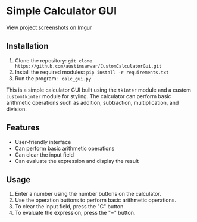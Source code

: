 # Simple Calculator GUI
[View project screenshots on Imgur](https://imgur.com/gallery/XMAUR2G)
## Installation

1. Clone the repository: `git clone https://github.com/austinsarwar/CustomCalculatorGui.git`
2. Install the required modules: `pip install -r requirements.txt`
3. Run the program: ` calc_gui.py`



This is a simple calculator GUI built using the `tkinter` module and a custom `customtkinter` module for styling. The calculator can perform basic arithmetic operations such as addition, subtraction, multiplication, and division.

## Features

- User-friendly interface
- Can perform basic arithmetic operations
- Can clear the input field
- Can evaluate the expression and display the result



## Usage

1. Enter a number using the number buttons on the calculator.
2. Use the operation buttons to perform basic arithmetic operations.
3. To clear the input field, press the "C" button.
4. To evaluate the expression, press the "=" button.



